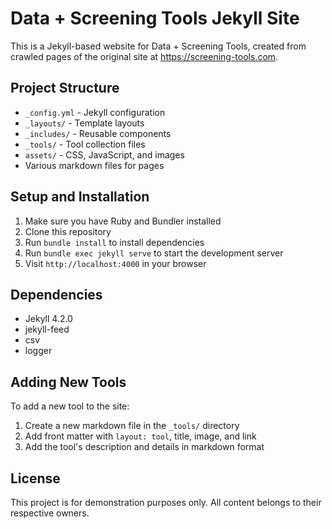 # Data + Screening Tools Jekyll Site

This is a Jekyll-based website for Data + Screening Tools, created from crawled pages of the original site at https://screening-tools.com.

## Project Structure

- `_config.yml` - Jekyll configuration
- `_layouts/` - Template layouts
- `_includes/` - Reusable components
- `_tools/` - Tool collection files
- `assets/` - CSS, JavaScript, and images
- Various markdown files for pages

## Setup and Installation

1. Make sure you have Ruby and Bundler installed
2. Clone this repository
3. Run `bundle install` to install dependencies
4. Run `bundle exec jekyll serve` to start the development server
5. Visit `http://localhost:4000` in your browser

## Dependencies

- Jekyll 4.2.0
- jekyll-feed
- csv
- logger

## Adding New Tools

To add a new tool to the site:

1. Create a new markdown file in the `_tools/` directory
2. Add front matter with `layout: tool`, title, image, and link
3. Add the tool's description and details in markdown format

## License

This project is for demonstration purposes only. All content belongs to their respective owners.